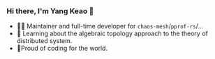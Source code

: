 ### Hi there, I'm Yang Keao  👋

* 👨‍💻 Maintainer and full-time developer for `chaos-mesh`/`pprof-rs`/...
* 📖 Learning about the algebraic topology approach to the theory of distributed system.
* 🦸Proud of coding for the world.